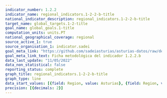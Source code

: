 ```yaml
---
indicator_number: 1.2.2
indicator_name: regional_indicators.1-2-2-b-title
national_indicator_description: regional_indicators.1-2-2-b-title
target_name: global_targets.1-2-title
goal_name: global_goals.1-title
computation_units: units.PT
national_geographical_coverage: regional
source_active_1: true
source_organisation_1: indicator.sadei
goal_meta_link: "https://github.com/sadeiasturias/asturias-datos/raw/develop/descargas/metodologia/1.2.2.b.pdf"
goal_meta_link_text: Ficha metodológica del indicador 1.2.2.b
data_last_update: "11/05/2022"
data_non_statistical: false
reporting_status: complete
graph_title: regional_indicators.1-2-2-b-title
graph_type: line
data_start_values: [{field: Region, value: Asturias}, {field: Region, value: España}]
precision: [{decimals: 2}]
---
```

